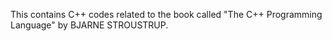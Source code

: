 This contains C++ codes related to the book called "The C++ Programming Language" by BJARNE STROUSTRUP.


